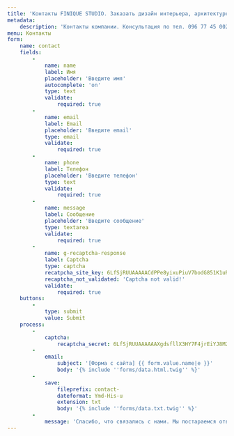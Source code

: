 ```yaml
---
title: 'Контакты FINIQUE STUDIO. Заказать дизайн интерьера, архитектурный проект дома'
metadata:
    description: 'Контакты компании. Консультация по тел. 096 77 45 002'
menu: Контакты
form:
    name: contact
    fields:
        -
            name: name
            label: Имя
            placeholder: 'Введите имя'
            autocomplete: 'on'
            type: text
            validate:
                required: true
        -
            name: email
            label: Email
            placeholder: 'Введите email'
            type: email
            validate:
                required: true
        -
            name: phone
            label: Телефон
            placeholder: 'Введите телефон'
            type: text
            validate:
                required: true
        -
            name: message
            label: Сообщение
            placeholder: 'Введите сообщение'
            type: textarea
            validate:
                required: true
        -
            name: g-recaptcha-response
            label: Captcha
            type: captcha
            recatpcha_site_key: 6LfSjRUUAAAAACdPPe8yixuPiuV7bodG851K1uRi
            recaptcha_not_validated: 'Captcha not valid!'
            validate:
                required: true
    buttons:
        -
            type: submit
            value: Submit
    process:
        -
            captcha:
                recaptcha_secret: 6LfSjRUUAAAAAAXgdsfllX3HY7F4jrEiYJ8M2h4D
        -
            email:
                subject: '[Форма с сайта] {{ form.value.name|e }}'
                body: '{% include ''forms/data.html.twig'' %}'
        -
            save:
                fileprefix: contact-
                dateformat: Ymd-His-u
                extension: txt
                body: '{% include ''forms/data.txt.twig'' %}'
        -
            message: 'Спасибо, что связались с нами. Мы постараемся ответить в ближайшее время.'
---
```


